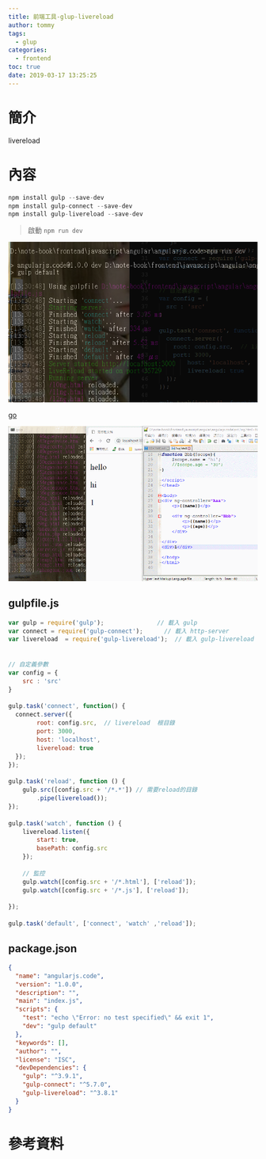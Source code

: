 ```yaml
---
title: 前端工具-glup-livereload
author: tommy
tags:
  - glup
categories:
  - frontend
toc: true
date: 2019-03-17 13:25:25
---
```


# 簡介

livereload

<!--more-->
# 內容

```js
npm install gulp --save-dev
npm install gulp-connect --save-dev
npm install gulp-livereload --save-dev
```

> 啟動 `npm run dev`

![npm run dev](../images/20190317133142.png)

[go](http://localhost:3000/1ng.html)


![demo](../images/20190317133143.gif)


## gulpfile.js
```js
var gulp = require('gulp');               // 載入 gulp
var connect = require('gulp-connect');		// 載入 http-server
var livereload  = require('gulp-livereload');  // 載入 gulp-livereload


// 自定義參數
var config = {
	src : 'src'
}

gulp.task('connect', function() {
  connect.server({
		root: config.src,  // livereload  根目錄
		port: 3000,
        host: 'localhost',
        livereload: true
  });
});

gulp.task('reload', function () {
	gulp.src([config.src + '/*.*'])	// 需要reload的目錄
		.pipe(livereload());
});

gulp.task('watch', function () {
	livereload.listen({
		start: true,
		basePath: config.src
	});
	
	// 監控
	gulp.watch([config.src + '/*.html'], ['reload']);
	gulp.watch([config.src + '/*.js'], ['reload']);
	
});

gulp.task('default', ['connect', 'watch' ,'reload']);

```


## package.json

```json
{
  "name": "angularjs.code",
  "version": "1.0.0",
  "description": "",
  "main": "index.js",
  "scripts": {
    "test": "echo \"Error: no test specified\" && exit 1",
    "dev": "gulp default"
  },
  "keywords": [],
  "author": "",
  "license": "ISC",
  "devDependencies": {
    "gulp": "^3.9.1",
    "gulp-connect": "^5.7.0",
    "gulp-livereload": "^3.8.1"
  }
}

```

# 參考資料


